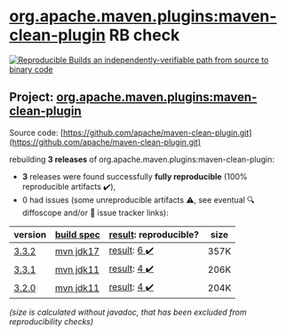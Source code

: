 [org.apache.maven.plugins:maven-clean-plugin](https://central.sonatype.com/artifact/org.apache.maven.plugins/maven-clean-plugin/versions) RB check
=======

[![Reproducible Builds](https://reproducible-builds.org/images/logos/rb.svg) an independently-verifiable path from source to binary code](https://reproducible-builds.org/)

## Project: [org.apache.maven.plugins:maven-clean-plugin](https://central.sonatype.com/artifact/org.apache.maven.plugins/maven-clean-plugin/versions)

Source code: [https://github.com/apache/maven-clean-plugin.git](https://github.com/apache/maven-clean-plugin.git)

rebuilding **3 releases** of org.apache.maven.plugins:maven-clean-plugin:
- **3** releases were found successfully **fully reproducible** (100% reproducible artifacts :heavy_check_mark:),
- 0 had issues (some unreproducible artifacts :warning:, see eventual :mag: diffoscope and/or :memo: issue tracker links):

| version | [build spec](/BUILDSPEC.md) | [result](https://reproducible-builds.org/docs/jvm/): reproducible? | size |
| -- | --------- | ------ | -- |
| [3.3.2](https://central.sonatype.com/artifact/org.apache.maven.plugins/maven-clean-plugin/3.3.2/pom) | [mvn jdk17](maven-clean-plugin-3.3.2.buildspec) | [result](maven-clean-plugin-3.3.2.buildinfo): [6 :heavy_check_mark: ](maven-clean-plugin-3.3.2.buildcompare) | 357K |
| [3.3.1](https://central.sonatype.com/artifact/org.apache.maven.plugins/maven-clean-plugin/3.3.1/pom) | [mvn jdk11](maven-clean-plugin-3.3.1.buildspec) | [result](maven-clean-plugin-3.3.1.buildinfo): [4 :heavy_check_mark: ](maven-clean-plugin-3.3.1.buildcompare) | 206K |
| [3.2.0](https://central.sonatype.com/artifact/org.apache.maven.plugins/maven-clean-plugin/3.2.0/pom) | [mvn jdk11](maven-clean-plugin-3.2.0.buildspec) | [result](maven-clean-plugin-3.2.0.buildinfo): [4 :heavy_check_mark: ](maven-clean-plugin-3.2.0.buildcompare) | 204K |

<i>(size is calculated without javadoc, that has been excluded from reproducibility checks)</i>

